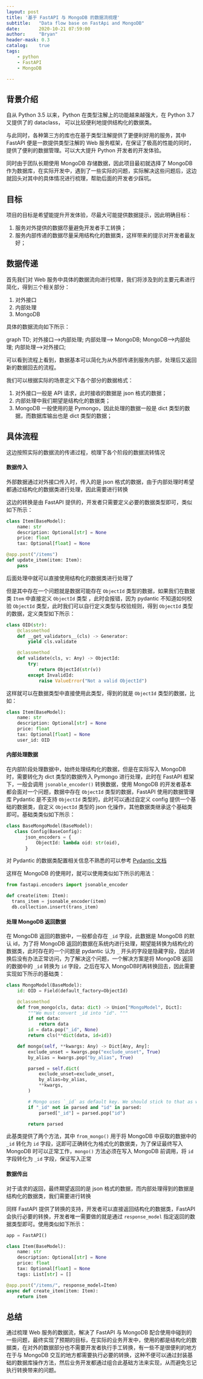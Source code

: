 ```yaml
---
layout: post
title: '基于 FastAPI 与 MongoDB 的数据流梳理'
subtitle:   "Data flow base on FastApi and MongoDB"
date:       2020-10-21 07:59:00
author:     "Bryan"
header-mask: 0.3
catalog:    true
tags:
    - python
    - FastAPI
    - MongoDB

---
```


## 背景介绍

自从 Python 3.5 以来，Python 在类型注解上的功能越来越强大，在 Python 3.7 又提供了的 dataclass， 可以比较便利地提供结构化的数据类。

与此同时，各种第三方的库也在基于类型注解提供了更便利好用的服务，其中 FastAPI 便是一款提供类型注解的 Web 服务框架，在保证了极高的性能的同时，提供了便利的数据管理。可以大大提升 Python 开发者的开发体验。

同时由于团队长期使用 MongoDB 存储数据，因此项目最初就选择了 MongoDB 作为数据库，在实际开发中，遇到了一些实际的问题，实际解决这些问题后，这边就回头对其中的具体情况进行梳理，帮助后面的开发者少踩坑。

## 目标

项目的目标是希望能提升开发体验，尽最大可能提供数据提示，因此明确目标：

1. 服务对外提供的数据尽量避免开发者手工转换；
2. 服务内部传递的数据尽量采用结构化的数据类，这样带来的提示对开发者最友好；

## 数据传递

首先我们对 Web 服务中具体的数据流向进行梳理，我们将涉及到的主要元素进行简化，得到三个相关部分：

1. 对外接口
2. 内部处理
3. MongoDB

具体的数据流向如下所示：

<div class="mermaid">
graph TD;
  对外接口-->内部处理;
  内部处理--> MongoDB;
  MongoDB-->内部处理;
  内部处理-->对外接口;
</div>


可以看到流程上看到，数据基本可以简化为从外部传递到服务内部，处理后又返回新的数据回去的流程。

我们可以根据实际的场景定义下各个部分的数据格式：

1. 对外接口一般是 API 请求，此时接收的数据是 json 格式的数据；
2. 内部处理中我们期望是结构化的数据类；
3. MongoDB 一般使用的是 Pymongo，因此处理的数据一般是 dict 类型的数据，而数据库输出也是 dict 类型的数据；

## 具体流程

这边按照实际的数据流的传递过程，梳理下各个阶段的数据流转情况

#### 数据传入

外部数据通过对外接口传入时，传入的是 json 格式的数据，由于内部处理时希望都通过结构化的数据类进行处理，因此需要进行转换

这边的转换是由 FastAPI 提供的，开发者只需要定义必要的数据类型即可，类似如下所示：

```python
class Item(BaseModel):
    name: str
    description: Optional[str] = None
    price: float
    tax: Optional[float] = None

@app.post("/items")
def update_item(item: Item):
    pass
```

后面处理中就可以直接使用结构化的数据类进行处理了

但是其中存在一个问题就是数据可能存在 `ObjectId` 类型的数据，如果我们在数据类 `Item` 中直接定义 `ObjectId` 类型 ，此时会报错，因为 pydantic 不知道如何校验 `ObjectId` 类型，此时我们可以自行定义类型与校验规则，得到 `ObjectId` 类型的数据，定义类型如下所示：

```python
class OID(str):
    @classmethod
    def __get_validators__(cls) -> Generator:
        yield cls.validate

    @classmethod
    def validate(cls, v: Any) -> ObjectId:
        try:
            return ObjectId(str(v))
        except InvalidId:
            raise ValueError("Not a valid ObjectId")
```

这样就可以在数据类型中直接使用此类型，得到的就是 `ObjectId` 类型的数据，比如：

```python
class Item(BaseModel):
    name: str
    description: Optional[str] = None
    price: float
    tax: Optional[float] = None
    user_id: OID
```

#### 内部处理数据

在内部阶段处理数据中，始终处理结构化的数据，但是在实际写入 MongoDB 时，需要转化为 dict 类型的数据传入 Pymongo 进行处理，此时在 FastAPI 框架下，一般会调用 `jsonable_encoder()` 转换数据，使用 MongoDB 的开发者基本都会面对一个问题，数据中存在 `ObjectId` 类型的数据，FastAPI 使用的数据管理库 Pydantic 是不支持 `ObjectId` 类型的，此时可以通过自定义 config 提供一个基础的数据类，自定义 `ObjectId` 类型的 json 化操作，其他数据类继承这个基础类即可。基础类类似如下所示：

 ```python
class BaseMongoModel(BaseModel):
    class Config(BaseConfig):
        json_encoders = {
            ObjectId: lambda oid: str(oid),
        }
 ```

对 Pydantic 的数据类配置相关信息不熟悉的可以参考 [Pydantic 文档](https://pydantic-docs.helpmanual.io/usage/model_config/) 

这样在 MongoDB 的使用时，就可以使用类似如下所示的用法：

```python
from fastapi.encoders import jsonable_encoder

def create(item: Item):
  trans_item = jsonable_encoder(item)
  db.collection.insert(trans_item)
```

#### 处理 MongoDB 返回数据

在 MongoDB 返回的数据中，一般都会存在 `_id` 字段，此数据是 MongoDB 的默认 id，为了将 MongoDB 返回的数据在系统内进行处理，期望能转换为结构化的数据类，此时存在的一个问题是 pydantic 认为 `_` 开头的字段是隐藏字段，因此转换后没有办法正常访问，为了解决这个问题，一个解决方案是将 MongoDB 返回的数据中的 `_id` 转换为 `id` 字段，之后在写入 MongoDB时再转换回去，因此需要实现如下所示的基础类：

```pythoN
class MongoModel(BaseModel):
    id: OID = Field(default_factory=ObjectId)

    @classmethod
    def from_mongo(cls, data: dict) -> Union["MongoModel", Dict]:
        """We must convert _id into "id". """
        if not data:
            return data
        id = data.pop("_id", None)
        return cls(**dict(data, id=id))

    def mongo(self, **kwargs: Any) -> Dict[Any, Any]:
        exclude_unset = kwargs.pop("exclude_unset", True)
        by_alias = kwargs.pop("by_alias", True)

        parsed = self.dict(
            exclude_unset=exclude_unset,
            by_alias=by_alias,
            **kwargs,
        )

        # Mongo uses `_id` as default key. We should stick to that as well.
        if "_id" not in parsed and "id" in parsed:
            parsed["_id"] = parsed.pop("id")

        return parsed
```

此基类提供了两个方法，其中 `from_mongo()` 用于将 MongoDB 中获取的数据中的 `_id` 转化为 `id` 字段，这即可正确转化为格式化的数据类，为了保证最终写入 MongoDB 时可以正常工作，`mongo()` 方法必须在写入 MongoDB 前调用，将 `id` 字段转化为 `_id` 字段，保证写入正常

#### 数据传出

对于请求的返回，最终期望返回的是 json 格式的数据，而内部处理得到的数据是结构化的数据类，我们需要进行转换

同样 FastAPI 提供了转换的支持，开发者可以直接返回结构化的数据类，FastAPI 会执行必要的转换，开发者唯一需要做的就是通过 `response_model` 指定返回的数据类型即可。使用类似如下所示：

```python
app = FastAPI()

class Item(BaseModel):
    name: str
    description: Optional[str] = None
    price: float
    tax: Optional[float] = None
    tags: List[str] = []

@app.post("/items/", response_model=Item)
async def create_item(item: Item):
    return item
```

## 总结

通过梳理 Web 服务的数据流，解决了 FastAPI 与 MongoDB 配合使用中碰到的一些问题，最终实现了预期的目标，在实际的业务开发中，使用的都是结构化的数据类，在对外的数据部分也不需要开发者执行手工转换，有一些不是很便利的地方在于与 MongoDB 交互的地方都需要执行必要的转换，这种不便可以通过封装基础的数据库操作方法，然后业务开发都通过组合此基础方法来实现，从而避免忘记执行转换带来的问题。

